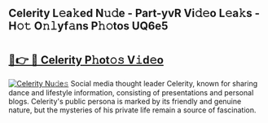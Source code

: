 ## Celerity L𝚎a𝚔ed N𝚞𝚍e - Part-yvR Vi𝚍𝚎o L𝚎a𝚔s - H𝚘𝚝 O𝚗𝚕yf𝚊ns P𝚑𝚘tos UQ6e5

# <h2><a href="http://kf6s7wx.oniu.top/?m=Celerity">🔗👉 🔴 Celerity P𝚑ot𝚘𝚜 V𝚒d𝚎o</a></h2>

[![Celerity Nu𝚍e𝚜](https://i.imgur.com/0qMVB7G.gif)](http://kf6s7wx.oniu.top/?m=Celerity)
Social media thought leader Celerity, known for sharing dance and lifestyle information, consisting of presentations and personal blogs. Celerity's public persona is marked by its friendly and genuine nature, but the mysteries of his private life remain a source of fascination.  
